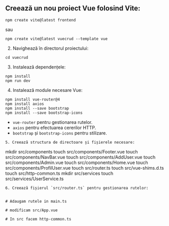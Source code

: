 
## Creează un nou proiect Vue folosind Vite:
```
npm create vite@latest frontend 
```
sau 
```
npm create vite@latest vuecrud --template vue
```
2. Navighează în directorul proiectului:
```
cd vuecrud
```
3. Instalează dependențele:
```
npm install
npm run dev
```
4. Instalează module necesare Vue:
```
npm install vue-router@4
npm install axios
npm install --save bootstrap
npm install --save bootstrap-icons
```
   - `vue-router` pentru gestionarea rutelor.
   - `axios` pentru efectuarea cererilor HTTP.
   - `bootstrap` și `bootstrap-icons` pentru stilizare.
```
5. Creează structura de directoare și fișierele necesare:
```
mkdir src/components
touch src/components/Footer.vue
touch src/components/NavBar.vue
touch src/components/AddUser.vue
touch src/components/Admin.vue
touch src/components/Home.vue
touch src/components/ProfilUser.vue
touch src/router.ts
touch src/vue-shims.d.ts
touch src/http-common.ts
mkdir src/services
touch src/services/UserService.ts 

```
6. Creează fișierul `src/router.ts` pentru gestionarea rutelor:


# Adaugam rutele in main.ts

# modificam src/App.vue

# In src facem http-common.ts